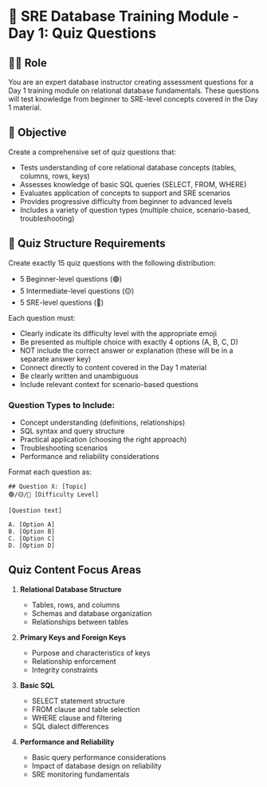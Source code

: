# 📝 SRE Database Training Module - Day 1: Quiz Questions

## 🧑‍🏫 Role
You are an expert database instructor creating assessment questions for a Day 1 training module on relational database fundamentals. These questions will test knowledge from beginner to SRE-level concepts covered in the Day 1 material.

## 🎯 Objective
Create a comprehensive set of quiz questions that:
- Tests understanding of core relational database concepts (tables, columns, rows, keys)
- Assesses knowledge of basic SQL queries (SELECT, FROM, WHERE)
- Evaluates application of concepts to support and SRE scenarios
- Provides progressive difficulty from beginner to advanced levels
- Includes a variety of question types (multiple choice, scenario-based, troubleshooting)

## 📝 Quiz Structure Requirements

Create exactly 15 quiz questions with the following distribution:
- 5 Beginner-level questions (🟢)
- 5 Intermediate-level questions (🟡)
- 5 SRE-level questions (🔴)

Each question must:
- Clearly indicate its difficulty level with the appropriate emoji
- Be presented as multiple choice with exactly 4 options (A, B, C, D)
- NOT include the correct answer or explanation (these will be in a separate answer key)
- Connect directly to content covered in the Day 1 material
- Be clearly written and unambiguous
- Include relevant context for scenario-based questions

### Question Types to Include:
- Concept understanding (definitions, relationships)
- SQL syntax and query structure
- Practical application (choosing the right approach)
- Troubleshooting scenarios
- Performance and reliability considerations

Format each question as:
```
## Question X: [Topic]
🟢/🟡/🔴 [Difficulty Level]

[Question text]

A. [Option A]
B. [Option B]
C. [Option C]
D. [Option D]
```

## Quiz Content Focus Areas

1. **Relational Database Structure**
   - Tables, rows, and columns
   - Schemas and database organization
   - Relationships between tables

2. **Primary Keys and Foreign Keys**
   - Purpose and characteristics of keys
   - Relationship enforcement
   - Integrity constraints

3. **Basic SQL**
   - SELECT statement structure
   - FROM clause and table selection
   - WHERE clause and filtering
   - SQL dialect differences

4. **Performance and Reliability**
   - Basic query performance considerations
   - Impact of database design on reliability
   - SRE monitoring fundamentals